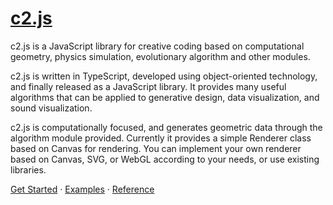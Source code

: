 # [c2.js](http://c2js.org)

c2.js is a JavaScript library for creative coding based on computational geometry, physics simulation, evolutionary algorithm and other modules.

c2.js is written in TypeScript, developed using object-oriented technology, and finally released as a JavaScript library. It provides many useful algorithms that can be applied to generative design, data visualization, and sound visualization.

c2.js is computationally focused, and generates geometric data through the algorithm module provided. Currently it provides a simple Renderer class based on Canvas for rendering. You can implement your own renderer based on Canvas, SVG, or WebGL according to your needs, or use existing libraries.

[Get Started](http://c2js.org/get-started.html) · [Examples](http://c2js.org/examples.html) · [Reference](http://c2js.org/reference.html)